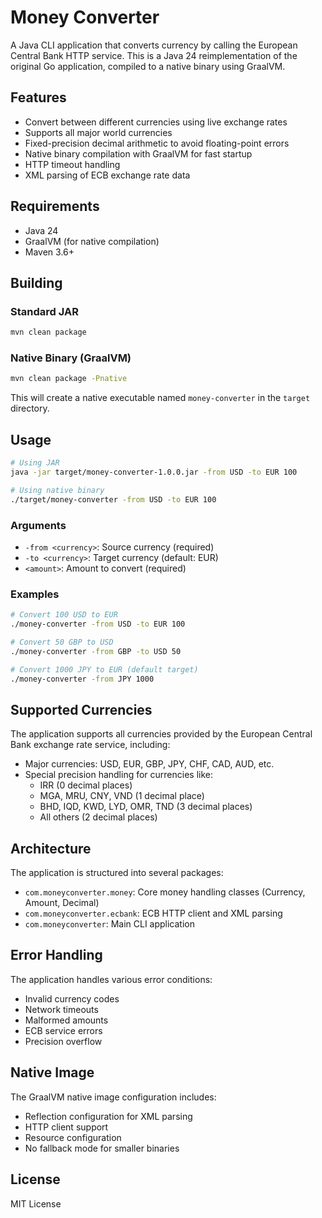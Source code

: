 # Money Converter

A Java CLI application that converts currency by calling the European Central Bank HTTP service. This is a Java 24 reimplementation of the original Go application, compiled to a native binary using GraalVM.

## Features

- Convert between different currencies using live exchange rates
- Supports all major world currencies
- Fixed-precision decimal arithmetic to avoid floating-point errors
- Native binary compilation with GraalVM for fast startup
- HTTP timeout handling
- XML parsing of ECB exchange rate data

## Requirements

- Java 24
- GraalVM (for native compilation)
- Maven 3.6+

## Building

### Standard JAR
```bash
mvn clean package
```

### Native Binary (GraalVM)
```bash
mvn clean package -Pnative
```

This will create a native executable named `money-converter` in the `target` directory.

## Usage

```bash
# Using JAR
java -jar target/money-converter-1.0.0.jar -from USD -to EUR 100

# Using native binary
./target/money-converter -from USD -to EUR 100
```

### Arguments

- `-from <currency>`: Source currency (required)
- `-to <currency>`: Target currency (default: EUR)
- `<amount>`: Amount to convert (required)

### Examples

```bash
# Convert 100 USD to EUR
./money-converter -from USD -to EUR 100

# Convert 50 GBP to USD  
./money-converter -from GBP -to USD 50

# Convert 1000 JPY to EUR (default target)
./money-converter -from JPY 1000
```

## Supported Currencies

The application supports all currencies provided by the European Central Bank exchange rate service, including:

- Major currencies: USD, EUR, GBP, JPY, CHF, CAD, AUD, etc.
- Special precision handling for currencies like:
  - IRR (0 decimal places)
  - MGA, MRU, CNY, VND (1 decimal place)
  - BHD, IQD, KWD, LYD, OMR, TND (3 decimal places)
  - All others (2 decimal places)

## Architecture

The application is structured into several packages:

- `com.moneyconverter.money`: Core money handling classes (Currency, Amount, Decimal)
- `com.moneyconverter.ecbank`: ECB HTTP client and XML parsing
- `com.moneyconverter`: Main CLI application

## Error Handling

The application handles various error conditions:

- Invalid currency codes
- Network timeouts
- Malformed amounts
- ECB service errors
- Precision overflow

## Native Image

The GraalVM native image configuration includes:

- Reflection configuration for XML parsing
- HTTP client support
- Resource configuration
- No fallback mode for smaller binaries

## License

MIT License